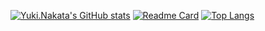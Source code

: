 [![Yuki.Nakata's GitHub stats](https://github-readme-stats.vercel.app/api?username=yuks0810)](https://github.com/yuks0810)
[![Readme Card](https://github-readme-stats.vercel.app/api/pin/?username=yuks0810&repo=github-readme-stats)](https://github.com/yuks0810)
[![Top Langs](https://github-readme-stats.vercel.app/api/top-langs/?username=yuks0810&langs_count=8)](https://github.com/yuks0810)
